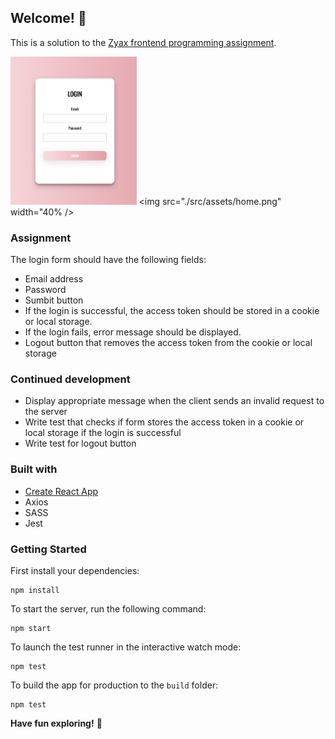 ## Welcome! 👋

This is a solution to the [Zyax frontend programming assignment](https://github.com/zyaxab/frontend-programming-challenge).

<img src="./src/assets/login.png" width=40% /> <img src="./src/assets/home.png" width="40% />

### Assignment

The login form should have the following fields:

- Email address
- Password
- Sumbit button
- If the login is successful, the access token should be stored in a cookie or local storage.
- If the login fails, error message should be displayed.
- Logout button that removes the access token from the cookie or local storage

### Continued development

- Display appropriate message when the client sends an invalid request to the server
- Write test that checks if form stores the access token in a cookie or local storage if the login is successful
- Write test for logout button

### Built with

- [Create React App](https://github.com/facebook/create-react-app)
- Axios
- SASS
- Jest

### Getting Started

First install your dependencies:

```
npm install
```

To start the server, run the following command:

```
npm start
```

To launch the test runner in the interactive watch mode:

```
npm test
```

To build the app for production to the `build` folder:

```
npm test
```

**Have fun exploring!** 🚀

